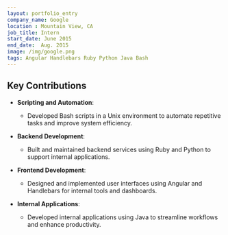 ```yaml
---
layout: portfolio_entry
company_name: Google
location : Mountain View, CA
job_title: Intern
start_date: June 2015
end_date:  Aug. 2015
image: /img/google.png
tags: Angular Handlebars Ruby Python Java Bash
---
```


## Key Contributions

- **Scripting and Automation**:
  - Developed Bash scripts in a Unix environment to automate repetitive tasks and improve system efficiency.

- **Backend Development**:
  - Built and maintained backend services using Ruby and Python to support internal applications.

- **Frontend Development**:
  - Designed and implemented user interfaces using Angular and Handlebars for internal tools and dashboards.

- **Internal Applications**:
  - Developed internal applications using Java to streamline workflows and enhance productivity.